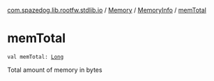 [com.spazedog.lib.rootfw.stdlib.io](../../index.md) / [Memory](../index.md) / [MemoryInfo](index.md) / [memTotal](.)

# memTotal

`val memTotal: `[`Long`](https://kotlinlang.org/api/latest/jvm/stdlib/kotlin/-long/index.html)

Total amount of memory in bytes

